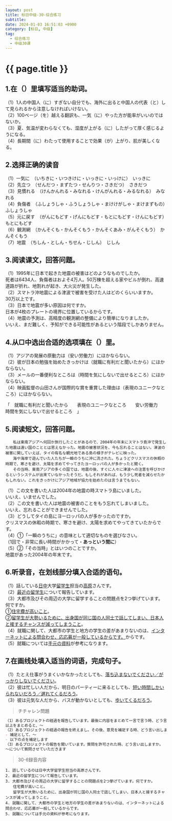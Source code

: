 ```yaml
---
layout: post
title: 标日中级-30-综合练习
subtitle: 
date: 2024-01-03 16:51:03 +0900
category: [标日, 中级]
tag: 
  - 综合练习
  - 中级30课
---
```


# {{ page.title }}

## 1.在（）里填写适当的助词。

（1）1人の中国人（に）すぎない自分でも、海外に出ると中国人の代表（と）して見られるから注意しなければいけない。  
（2）100ページ（を）越える翻訳も、一気（に）やった方が能率がいいのではないか。  
（3）夏、気温が変わらなくても、湿度が上がる（に）したがって厚く感じるようになる。  
（4）長期間（に）わたって使用することで効果（が）上がり、肌が美しくなる。  

## 2.选择正确的读音

（1）一気に　（いちきに・いつきけに・いっきに・いっけに）　いっきに  
（2）先立つ　（せんだつ・まずたつ・せんりつ・さきだつ）　さきだつ  
（3）見慣れる　（けんかんれる・みなれる・けんがんれる・みるなれる）　みなれる  
（4）負傷者　（ふしょうしゃ・ふうしょうしゃ・まけけがしゃ・まけまずもの）　ふしょうしゃ  
（5）元に戻す　（がんにもどす・げんにもどす・もとにもどす・けんにもどす）　もとにもどす  
（6）観測網　（かんそくも・かんそくもう・かんそくあみ・がんそくもう）　かんそくもう  
（7）地震　（ちしん・としん・ちせん・じしん）　じしん  

## 3.阅读课文，回答问题。  

（1）1995年に日本で起きた地震の被害はどのようなものでしたか。  
死者は6434人、負傷者はおよそ4万人。50万棟を超える家やビルが倒れ、高速道路が折れ、地割れが起き、大火災が発生した。  
（2）スマトラ沖地震による津波で被害を受けた人はどのくらいいますか。  
30万以上です。  
（3）日本で地震が多い原因は何ですか。  
日本が4枚のプレートの境界に位置しているからです。  
（4）地震の予測は、高精度の観測網の整備により簡単になりましたか。  
いいえ、まだ難しく、予知ができる可能性があるという階段でしかありません。

## 4.从□中选出合适的选项填在（）里。

（1）アジアの発展の原動力は（安い労働力）にほかならない。  
（2）彼が日本の勉強を始めたきっかけは（就職に有利だと聞いたから）にほかならない。  
（3）メールの一番便利なところは（時間を気にしないで出せるところ）にほかならない。  
（4）映画監督の山田さんが国際的な賞を重賞した理由は（表現のユニークなところ）にほかならない。  

「　就職に有利だと聞いたから　　表現のユニークなところ　　安い労働力　　時間を気にしないで出せるところ　」

## 5.阅读短文，回答问题。

```
　　私は東南アジアへ何回か旅行したことがあるので、2004年の年末にスマトラ島沖で発生した地震は遠い国のこととは思えなかった。地震の被害状況を、今も忘れることはない。津波の被害に関していえば、タイの有名な観光地である島の様子がテレビに映った。
　　海や海岸で遊んでいた人たちが一瞬のうちに沖に流された。ちょうどクリスマスの休暇の時期で、寒さを避け、太陽を求めてやってきたヨーロッパの人が多かったと聞く。
　　その当時、東南アジアの多くの国では、地震の後、すぐに人々に津波への注意を呼びかけるというシステムが出来ていなかったそうだ。もしそれがあれば、もう少し死者を減らせたかもしれない。これをきっかけにアジア地域が協力を始めたのは言うまでもない。
```

（1）この文を書いた人は2004年の地震の時スマトラ島にいました。  
いいえ、いませんでした。  
（2）この文を書いた人は地震の被害のことをもう忘れてしまいました。  
いいえ、忘れることができませんでした。  
（3）どうしてタイの島にヨーロッパの人が多かったのですか。  
クリスマスの休暇の時期で、寒さを避け、太陽を求めてやってきていたからです。  
（4）①「一瞬のうちに」の意味として適切なものを選びなさい。  
（1回で・非常に長い時間がかかって・**あっという間に**）  
（5）②「その当時」とはいつのことですか。  
地震があった2004年の年末です。

## 6.听录音，在划线部分填入合适的语句。

（1）話している<u>日中</u>大学<u>留学生</u>担当の<u>高原</u>さんです。  
（2）<u>最近の留学生</u>について報告しています。  
（3）大都市及びその周辺の大学に留学することの問題点を2つ挙げています。何ですか。  
  ①<u>住宅費が高いこと</u>。  
  ②<u>留学生が大勢いるために、出身国が同じ国の人同士で話してしまい、日本人と接するチャンスが減ってしまうこと</u>。  
（4）就職に関して、大都市の学生と地方の学生の差があまりないのは、<u>インターネットによる問合わせ、応応募が一般しているからです。</u>からです。  
（5）就職については<u>手元の資料</u>が参考になります。

## 7.在画线处填入适当的词语，完成句子。
（1）たとえ仕事がうまくいかなかったとしても、<u>落ち込まないでください／がっかりしないでください</u>。  
（2）彼は忙しい人だから、明日のパーティーに来るとしても、<u>短い時間しかいられないだろう／遅れてくるだろう</u>。  
（3）彼は元気な人だから、バスが動かないとしても、<u>歩いてくるだろう</u>。

> チチャレン問題
```md
（1）あるプロジェクトの経過を報告しています。最後に内容をまとめて一言で言う時、どう言い出しますか。
以上をまとめると、～
（2）あるプロジェクトの経過の報告を終えまし。その後、意見を補足する時、どう言い出しますか。
- 補足として、～
- 以下の点を補足します
（3）あるプロジェクトの報告を聞いています。質問を許可された時、どう言い出しますか。
～について質問させていただきます
```

> 30-6録音内容

```
1. 話しているのは日中大学留学生担当の高原さんです。
2. 最近の留学生について報告しています。
3. 大都市及びその周辺の大学に留学することの問題点を2つ挙げています。何ですか。
　　住宅費が高いこと。
　　留学生が大勢いるために、出身国が同じ国の人同士で話してしまい、日本人と接するチャンスが減ってしまうこと。
4. 就職に関して、大都市の学生と地方の学生の差があまりないのは、インターネットによる問合わせ、応応募が一般しているからです。
5. 就職については手元の資料が参考になります。
```
